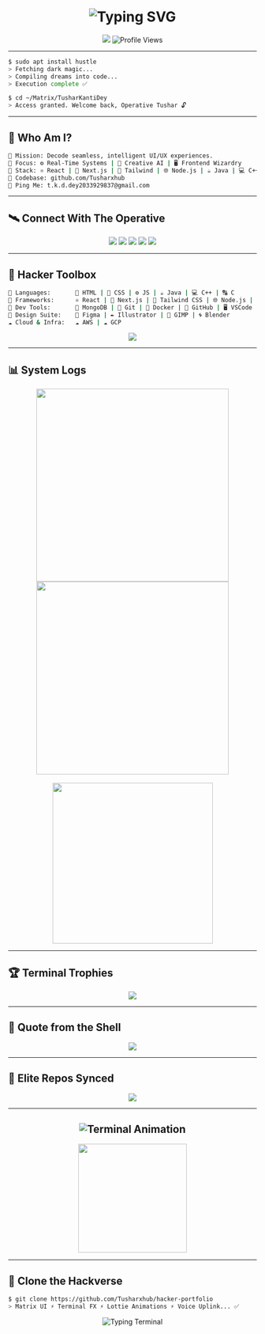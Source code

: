 

<h1 align="center">
  <img src="https://readme-typing-svg.herokuapp.com?font=Fira+Code&size=28&pause=1000&color=00FF00&center=true&vCenter=true&width=1000&lines=$+whoami;+Tushar+Kanti+Dey;+👨‍💻+Code+Ninja+%7C+🎬+Visual+Sorcerer+%7C+🎨+UI+Architect;+🔓+Access+Granted...+Welcome+Back+to+The+Matrix" alt="Typing SVG" />
</h1>

<p align="center">
  <img src="https://img.shields.io/badge/System-Online-00FF00?style=for-the-badge&logo=gnubash&logoColor=black" />
  <img src="https://komarev.com/ghpvc/?username=tusharxhub&label=Intrusions&color=00FF00&style=flat-square" alt="Profile Views" />
</p>

---

```bash
$ sudo apt install hustle
> Fetching dark magic...
> Compiling dreams into code...
> Execution complete ✅

$ cd ~/Matrix/TusharKantiDey
> Access granted. Welcome back, Operative Tushar 🔓
```

---

## 👾 Who Am I?

```bash
🎯 Mission: Decode seamless, intelligent UI/UX experiences.
🧠 Focus: ⚙️ Real-Time Systems | 🤖 Creative AI | 🖥️ Frontend Wizardry
🧪 Stack: ⚛️ React | 🚀 Next.js | 🌈 Tailwind | 🌐 Node.js | ☕ Java | 💻 C++
📡 Codebase: github.com/Tusharxhub
💬 Ping Me: t.k.d.dey2033929837@gmail.com
```

---

## 🛰️ Connect With The Operative

<p align="center">
  <a href="https://twitter.com/dey2033929837"><img src="https://img.shields.io/badge/Twitter-00FF00?style=flat&logo=twitter&logoColor=black"/></a>
  <a href="https://linkedin.com/in/tushar-kanti-dey-86185b28b"><img src="https://img.shields.io/badge/LinkedIn-00FF00?style=flat&logo=linkedin&logoColor=black"/></a>
  <a href="https://instagram.com/tushardevx01"><img src="https://img.shields.io/badge/Instagram-00FF00?style=flat&logo=instagram&logoColor=black"/></a>
  <a href="https://behance.net/tusharkantidey"><img src="https://img.shields.io/badge/Behance-00FF00?style=flat&logo=behance&logoColor=black"/></a>
  <a href="https://medium.com/@t.k.d.dey2033929837"><img src="https://img.shields.io/badge/Medium-00FF00?style=flat&logo=medium&logoColor=black"/></a>
</p>

---

## 🧰 Hacker Toolbox

```bash
🧬 Languages:       📝 HTML | 🎨 CSS | ⚙️ JS | ☕ Java | 💻 C++ | 🔠 C
🧪 Frameworks:      ⚛️ React | 🚀 Next.js | 🌈 Tailwind CSS | 🌐 Node.js | 🧱 NestJS
🔩 Dev Tools:       🍃 MongoDB | 🔧 Git | 🐳 Docker | 🐙 GitHub | 🖥️ VSCode
🎨 Design Suite:    🎯 Figma | ✒️ Illustrator | 🎨 GIMP | 🌀 Blender
☁️ Cloud & Infra:   ☁️ AWS | ☁️ GCP
```

<p align="center">
  <img src="https://skillicons.dev/icons?i=html,css,js,react,nextjs,nodejs,java,tailwind,mongodb,git,github,vscode,figma,docker,aws,nestjs,cpp,c&theme=dark" />
</p>

---

## 📊 System Logs

<p align="center">
  <img width="390" src="https://github-readme-streak-stats.herokuapp.com?user=Tusharxhub&theme=matrix&border_radius=10" />
  <img width="390" src="https://github-readme-stats.vercel.app/api?username=Tusharxhub&show_icons=true&theme=radical&count_private=true&border_radius=10" />
  <br /><br />
  <img width="325" src="https://github-readme-stats.vercel.app/api/top-langs/?username=Tusharxhub&hide=html&layout=compact&theme=matrix" />
</p>

---

## 🏆 Terminal Trophies

<p align="center">
  <img src="https://github-profile-trophy.vercel.app/?username=Tusharxhub&theme=matrix&no-bg=true&margin-w=10" />
</p>

---

## 🔮 Quote from the Shell

<p align="center">
  <img src="https://quotes-github-readme.vercel.app/api?type=horizontal&theme=dark" />
</p>

---

## 🚀 Elite Repos Synced

<p align="center">
  <img src="https://github-contributor-stats.vercel.app/api?username=Tusharxhub&limit=5&theme=matrix&combine_all_yearly_contributions=true" />
</p>

---

<h2 align="center">
  <img src="https://readme-typing-svg.herokuapp.com?font=Fira+Code&weight=700&size=20&pause=1000&color=00FF00&center=true&vCenter=true&width=1000&lines=$+sudo+chmod+777+~/creativity;+🔐+Encrypting+Ideas+into+Code;+🚀+Injecting+Designs+into+Reality;+🎯+Frontend+with+Precision" alt="Terminal Animation" />
</h2>

<p align="center">
  <img src="https://media.tenor.com/hz0FqkZ00Z0AAAAC/matrix-terminal.gif" height="220" />
</p>

---

## 🧬 Clone the Hackverse

```bash
$ git clone https://github.com/Tusharxhub/hacker-portfolio
> Matrix UI ⚡ Terminal FX ⚡ Lottie Animations ⚡ Voice Uplink... ✅
```

<p align="center">
  <img src="https://readme-typing-svg.herokuapp.com?font=Fira+Code&weight=700&size=20&pause=1000&color=00FF00&center=true&vCenter=true&width=1000&lines=⌨️+System+Ready;+💀+Execute+Code;+🌌+Enter+The+Hacker+Verse" alt="Typing Terminal" />
</p>

